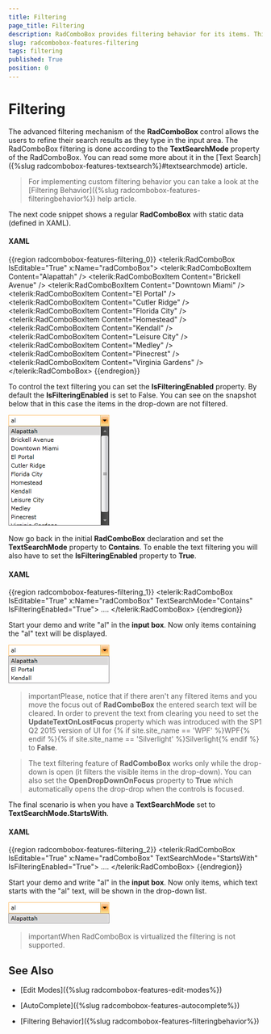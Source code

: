 ```yaml
---
title: Filtering
page_title: Filtering
description: RadComboBox provides filtering behavior for its items. This article explained in details this mechanism.
slug: radcombobox-features-filtering
tags: filtering
published: True
position: 0
---
```


# Filtering

The advanced filtering mechanism of the __RadComboBox__ control allows the users to refine their search results as they type in the input area. The RadComboBox filtering is done according to the __TextSearchMode__ property of the RadComboBox. You can read some more about it in the [Text Search]({%slug radcombobox-features-textsearch%}#textsearchmode) article.

>For implementing custom filtering behavior you can take a look at the [Filtering Behavior]({%slug radcombobox-features-filteringbehavior%}) help article.

The next code snippet shows a regular __RadComboBox__ with static data (defined in XAML).

#### __XAML__

{{region radcombobox-features-filtering_0}}
	<telerik:RadComboBox IsEditable="True" x:Name="radComboBox">
	    <telerik:RadComboBoxItem Content="Alapattah" />
	    <telerik:RadComboBoxItem Content="Brickell Avenue" />
	    <telerik:RadComboBoxItem Content="Downtown Miami" />
	    <telerik:RadComboBoxItem Content="El Portal" />
	    <telerik:RadComboBoxItem Content="Cutler Ridge" />
	    <telerik:RadComboBoxItem Content="Florida City" />
	    <telerik:RadComboBoxItem Content="Homestead" />
	    <telerik:RadComboBoxItem Content="Kendall" />
	    <telerik:RadComboBoxItem Content="Leisure City" />
	    <telerik:RadComboBoxItem Content="Medley" />
	    <telerik:RadComboBoxItem Content="Pinecrest" />
	    <telerik:RadComboBoxItem Content="Virginia Gardens" />
	</telerik:RadComboBox>
{{endregion}}

To control the text filtering you can set the __IsFilteringEnabled__ property. By default the __IsFilteringEnabled__ is set to False. You can see on the snapshot below that in this case the items in the drop-down are not filtered.

![WPF RadComboBox Items Not Filtered](images/RadComboBox_Features_Filtering_010.png)

Now go back in the initial __RadComboBox__ declaration and set the __TextSearchMode__ property to __Contains__. To enable the text filtering you will also have to set the __IsFilteringEnabled__ property to __True__.

#### __XAML__

{{region radcombobox-features-filtering_1}}
	<telerik:RadComboBox IsEditable="True" x:Name="radComboBox" TextSearchMode="Contains" IsFilteringEnabled="True">
	....
	</telerik:RadComboBox>
{{endregion}}

Start your demo and write "al" in the __input box__. Now only items containing the "al" text will be displayed.

![WPF RadComboBox Items Only Containing "al"](images/RadComboBox_Features_Filtering_020.png)

>importantPlease, notice that if there aren't any filtered items and you move the focus out of __RadComboBox__ the entered search text will be cleared. In order to prevent the text from clearing you need to set the __UpdateTextOnLostFocus__ property which was introduced with the SP1 Q2 2015 version of UI for {% if site.site_name == 'WPF' %}WPF{% endif %}{% if site.site_name == 'Silverlight' %}Silverlight{% endif %} to __False__.

>The text filtering feature of __RadComboBox__ works only while the drop-down is open (it filters the visible items in the drop-down). You can also set the __OpenDropDownOnFocus__ property to __True__ which automatically opens the drop-drop when the controls is focused.

The final scenario is when you have a __TextSearchMode__ set to __TextSearchMode.StartsWith__.
        

#### __XAML__

{{region radcombobox-features-filtering_2}}
	<telerik:RadComboBox IsEditable="True" x:Name="radComboBox" TextSearchMode="StartsWith" IsFilteringEnabled="True">
	....
	</telerik:RadComboBox>
{{endregion}}

Start your demo and write "al" in the __input box__. Now only items, which text starts with the "al" text, will be shown in the drop-down list.

![WPF RadComboBox Items Only Starting with "al"](images/RadComboBox_Features_Filtering_030.png)

>importantWhen RadComboBox is virtualized the filtering is not supported.

## See Also

 * [Edit Modes]({%slug radcombobox-features-edit-modes%})

 * [AutoComplete]({%slug radcombobox-features-autocomplete%})
 
 * [Filtering Behavior]({%slug radcombobox-features-filteringbehavior%})
